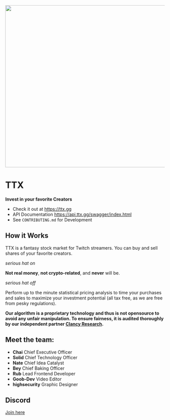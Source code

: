 <img src="https://github.com/user-attachments/assets/cdfa508c-c15e-4cec-b2d3-1c00547872f5" width=512>

# TTX 

**Invest in your favorite Creators**

- Check it out at https://ttx.gg
- API Documentation https://api.ttx.gg/swagger/index.html
- See `CONTRIBUTING.md` for Development

## How it Works

TTX is a fantasy stock market for Twitch streamers. You can buy and sell shares of your favorite creators.

*serious hat on* 

**Not real money**, **not crypto-related**, and **never** will be.

*serious hat off*

Perform up to the minute statistical pricing analysis to time your purchases and sales to maximize your investment potential (all tax free, as we are free from pesky regulations).

**Our algorithm is a proprietary technology and thus is not opensource to avoid any unfair manipulation. To ensure fairness, it is audited thoroughly by our independent partner [Clancy Research](https://github.com/Clancy-Research/about/blob/main/README.md).**

## Meet the team:

- **Chai** Chief Executive Officer
- **Solid** Chief Technology Officer
- **Nate** Chief Idea Catalyst 
- **Bey** Chief Baking Officer 
- **Rub** Lead Frontend Developer
- **Goob-Dev** Video Editor
- **highsecurity** Graphic Designer

## Discord 

[Join here](https://discord.com/invite/DEn7sAcDE6)

